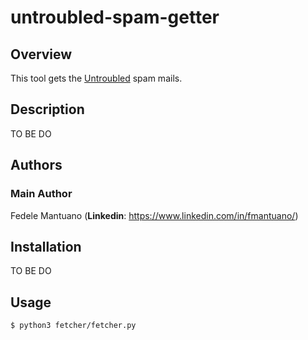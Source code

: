 # untroubled-spam-getter

## Overview
This tool gets the [Untroubled](http://untroubled.org/spam/) spam mails.


## Description
TO BE DO


## Authors

### Main Author
Fedele Mantuano (**Linkedin**: https://www.linkedin.com/in/fmantuano/)


## Installation
TO BE DO


## Usage

```
$ python3 fetcher/fetcher.py
```
